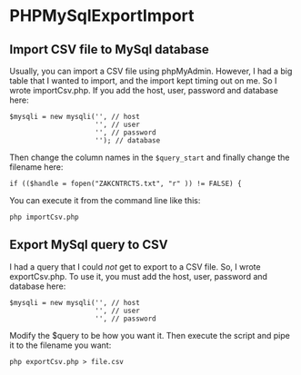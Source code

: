 # PHPMySqlExportImport

## Import CSV file to MySql database
Usually, you can import a CSV file using phpMyAdmin.  However, I had a big table that I wanted to import, and the import kept timing out on me.  So I wrote importCsv.php.  If you add the host, user, password and database here:
```
$mysqli = new mysqli('', // host
                     '', // user
                     '', // password
                     ''); // database
```
Then change the column names in the `$query_start` and finally change the filename here:
```
if (($handle = fopen("ZAKCNTRCTS.txt", "r" )) != FALSE) {
```
You can execute it from the command line like this:
```
php importCsv.php
```

## Export MySql query to CSV
I had a query that I could *not* get to export to a CSV file.  So, I wrote exportCsv.php.  To use it, you must add the host, user, password and database here:
```
$mysqli = new mysqli('', // host
                     '', // user
                     '', // password
```
Modify the $query to be how you want it.  Then execute the script and pipe it to the filename you want:
```
php exportCsv.php > file.csv
```
